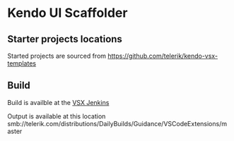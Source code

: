 # Kendo UI Scaffolder

## Starter projects locations

Started projects are sourced from https://github.com/telerik/kendo-vsx-templates

## Build

Build is availble at the [VSX Jenkins](http://bpcvsx01:8080/view/Kendo/job/Kendo_VisualStudioCode_Extension/)

Output is available at this location smb://telerik.com/distributions/DailyBuilds/Guidance/VSCodeExtensions/master

##